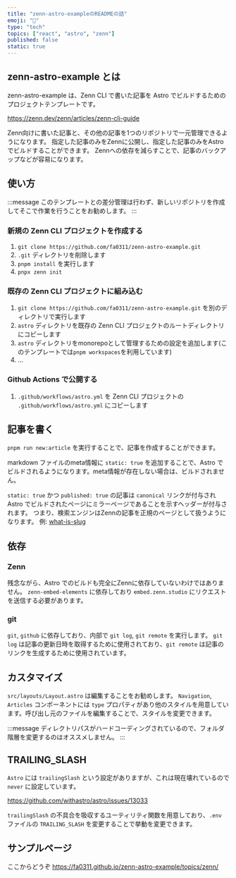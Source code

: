 ```yaml
---
title: "zenn-astro-exampleのREADMEの話"
emoji: "🐥"
type: "tech"
topics: ["react", "astro", "zenn"]
published: false
static: true
---
```


## zenn-astro-example とは

zenn-astro-example は、Zenn CLI で書いた記事を Astro でビルドするためのプロジェクトテンプレートです。

https://zenn.dev/zenn/articles/zenn-cli-guide

Zenn向けに書いた記事と、その他の記事を1つのリポジトリで一元管理できるようになります。
指定した記事のみをZennに公開し、指定した記事のみをAstroでビルドすることができます。
Zennへの依存を減らすことで、記事のバックアップなどが容易になります。

## 使い方

:::message
このテンプレートとの差分管理は行わず、新しいリポジトリを作成してそこで作業を行うことをお勧めします。
:::

### 新規の Zenn CLI プロジェクトを作成する

1. `git clone https://github.com/fa0311/zenn-astro-example.git`
1. `.git` ディレクトリを削除します
1. `pnpm install` を実行します
1. `pnpx zenn init`

### 既存の Zenn CLI プロジェクトに組み込む

1. `git clone https://github.com/fa0311/zenn-astro-example.git` を別のディレクトリで実行します
1. `astro` ディレクトリを既存の Zenn CLI プロジェクトのルートディレクトリにコピーします
1. `astro` ディレクトリをmonorepoとして管理するための設定を追加します(このテンプレートでは`pnpm workspaces`を利用しています)
1. ...

### Github Actions で公開する

1. `.github/workflows/astro.yml` を Zenn CLI プロジェクトの `.github/workflows/astro.yml` にコピーします

## 記事を書く

`pnpm run new:article` を実行することで、記事を作成することができます。

markdown ファイルのmeta情報に `static: true` を追加することで、Astro でビルドされるようになります。meta情報が存在しない場合は、ビルドされません。

`static: true` かつ `published: true` の記事は `canonical` リンクが付与され Astro でビルドされたページにミラーページであることを示すヘッダーが付与されます。
つまり、検索エンジンはZennの記事を正規のページとして扱うようになります。
例: [what-is-slug](/zenn-astro-example/articles/what-is-slug)

## 依存

### Zenn

残念ながら、Astro でのビルドも完全にZennに依存していないわけではありません。
`zenn-embed-elements` に依存しており `embed.zenn.studio` にリクエストを送信する必要があります。

### git

`git`, `github` に依存しており、内部で `git log`, `git remote` を実行します。
`git log` は記事の更新日時を取得するために使用されており、`git remote` は記事のリンクを生成するために使用されています。

## カスタマイズ

`src/layouts/Layout.astro` は編集することをお勧めします。
`Navigation`, `Articles` コンポーネントには `type` プロパティがあり他のスタイルを用意しています。呼び出し元のファイルを編集することで、スタイルを変更できます。

:::message
ディレクトリパスがハードコーディングされているので、フォルダ階層を変更するのはオススメしません。
:::

## TRAILING_SLASH

`Astro` には `trailingSlash` という設定がありますが、これは現在壊れているので `never` に設定しています。

<https://github.com/withastro/astro/issues/13033>

`trailingSlash` の不具合を吸収するユーティリティ関数を用意しており、`.env` ファイルの `TRAILING_SLASH` を変更することで挙動を変更できます。

## サンプルページ

ここからどうぞ
<https://fa0311.github.io/zenn-astro-example/topics/zenn/>
